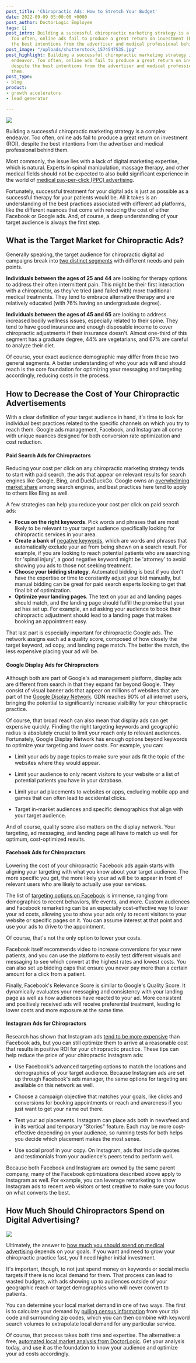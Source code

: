 ```yaml
---
post_title: 'Chiropractic Ads: How to Stretch Your Budget'
date: 2022-09-09 05:00:00 +0000
post_author: DoctorLogic Employee
tags: []
post_intro: Building a successful chiropractic marketing strategy is a complex endeavor.
  Too often, online ads fail to produce a great return on investment (ROI), despite
  the best intentions from the advertiser and medical professional behind them.
post_image: "/uploads/shutterstock_1574547535.jpg"
post_highlight: Building a successful chiropractic marketing strategy is a complex
  endeavor. Too often, online ads fail to produce a great return on investment (ROI),
  despite the best intentions from the advertiser and medical professional behind
  them.
post_type:
- blog
product:
- growth accelerators
- lead generator

---
```

![](/uploads/shutterstock_1818604649.jpg)

Building a successful chiropractic marketing strategy is a complex endeavor. Too often, online ads fail to produce a great return on investment (ROI), despite the best intentions from the advertiser and medical professional behind them.

Most commonly, the issue lies with a lack of digital marketing expertise, which is natural. Experts in spinal manipulation, massage therapy, and other medical fields should not be expected to also build significant experience in the world of [medical pay-per-click (PPC) advertising](https://doctorlogic.com/growth-accelerators/medical-paid-advertising).

Fortunately, successful treatment for your digital ads is just as possible as a successful therapy for your patients would be. All it takes is an understanding of the best practices associated with different ad platforms, like the different nuances that come with reducing the cost of either Facebook or Google ads. And, of course, a deep understanding of your target audience is always the first step.

## **What is the Target Market for Chiropractic Ads?**

Generally speaking, the target audience for chiropractic digital ad campaigns break into [two distinct segments](https://www.bplans.com/chiropractic-business-plan/market-analysis-summary/) with different needs and pain points.

**Individuals between the ages of 25 and 44** are looking for therapy options to address their often intermittent pain. This might be their first interaction with a chiropractor, as they've tried (and failed with) more traditional medical treatments. They tend to embrace alternative therapy and are relatively educated (with 76% having an undergraduate degree).

**Individuals between the ages of 45 and 65** are looking to address increased bodily wellness issues, especially related to their spine. They tend to have good insurance and enough disposable income to cover chiropractic adjustments if their insurance doesn't. Almost one-third of this segment has a graduate degree, 44% are vegetarians, and 67% are careful to analyze their diet.

Of course, your exact audience demographic may differ from these two general segments. A better understanding of who your ads will and should reach is the core foundation for optimizing your messaging and targeting accordingly, reducing costs in the process.

## **How to Decrease the Cost of Your Chiropractic Advertisements**

With a clear definition of your target audience in hand, it's time to look for individual best practices related to the specific channels on which you try to reach them. Google ads management, Facebook, and Instagram all come with unique nuances designed for both conversion rate optimization and cost reduction.

#### **Paid Search Ads for Chiropractors**

Reducing your cost per click on any chiropractic marketing strategy tends to start with paid search, the ads that appear on relevant results for search engines like Google, Bing, and DuckDuckGo. Google owns an [overwhelming market share](https://gs.statcounter.com/search-engine-market-share) among search engines, and best practices here tend to apply to others like Bing as well.

A few strategies can help you reduce your cost per click on paid search ads:

* **Focus on the right keywords**. Pick words and phrases that are most likely to be relevant to your target audience specifically looking for chiropractic services in your area.
* **Create a bank of** [negative keywords](https://support.google.com/google-ads/answer/2453972?hl=en), which are words and phrases that automatically exclude your ad from being shown on a search result. For example, if you are looking to reach potential patients who are searching for 'spinal injury', a good negative keyword might be 'attorney' to avoid showing you ads to those not seeking treatment.
* **Choose your bidding strategy**. Automated bidding is best if you don't have the expertise or time to constantly adjust your bid manually, but manual bidding can be great for paid search experts looking to get that final bit of optimization.
* **Optimize your landing pages**. The text on your ad and landing pages should match, and the landing page should fulfill the promise that your ad has set up. For example, an ad asking your audience to book their chiropractic adjustment should lead to a landing page that makes booking an appointment easy.

That last part is especially important for chiropractic Google ads. The network assigns each ad a quality score, composed of how closely the target keyword, ad copy, and landing page match. The better the match, the less expensive placing your ad will be.

#### **Google Display Ads for Chiropractors**

Although both are part of Google's ad management platform, display ads are different from search in that they expand far beyond Google. They consist of visual banner ads that appear on millions of websites that are part of the [Google Display Network](https://ads.google.com/intl/en_id/home/resources/reach-larger-new-audiences/). GDN reaches 90% of all internet users, bringing the potential to significantly increase visibility for your chiropractic practice.

Of course, that broad reach can also mean that display ads can get expensive quickly. Finding the right targeting keywords and geographic radius is absolutely crucial to limit your reach only to relevant audiences. Fortunately, Google Display Network has enough options beyond keywords to optimize your targeting and lower costs. For example, you can:

* Limit your ads by page topics to make sure your ads fit the topic of the websites where they would appear.


* Limit your audience to only recent visitors to your website or a list of potential patients you have in your database.
* Limit your ad placements to websites or apps, excluding mobile app and games that can often lead to accidental clicks.
* Target in-market audiences and specific demographics that align with your target audience.

And of course, quality score also matters on the display network. Your targeting, ad messaging, and landing page all have to match up well for optimum, cost-optimized results.

#### **Facebook Ads for Chiropractors**

Lowering the cost of your chiropractic Facebook ads again starts with aligning your targeting with what you know about your target audience. The more specific you get, the more likely your ad will be to appear in front of relevant users who are likely to actually use your services.

The list of [targeting options on Facebook](https://www.wordstream.com/blog/ws/2021/09/13/facebook-ad-targeting-privacy-first-world) is immense, ranging from demographics to recent behaviors, life events, and more. Custom audiences and Facebook remarketing can be an especially cost-effective way to lower your ad costs, allowing you to show your ads only to recent visitors to your website or specific pages on it. You can assume interest at that point and use your ads to drive to the appointment.

Of course, that's not the only option to lower your costs.

Facebook itself recommends video to increase conversions for your new patients, and you can use the platform to easily test different visuals and messaging to see which convert at the highest rates and lowest costs. You can also set up bidding caps that ensure you never pay more than a certain amount for a click from a patient.

Finally, Facebook's Relevance Score is similar to Google's Quality Score. It dynamically evaluates your messaging and consistency with your landing page as well as how audiences have reacted to your ad. More consistent and positively received ads will receive preferential treatment, leading to lower costs and more exposure at the same time.

#### **Instagram Ads for Chiropractors**

Research has shown that Instagram ads [tend to be more expensive](https://www.digitalinformationworld.com/2021/12/facebook-vs-instagram-ads-data-proves.html) than Facebook ads, but you can still optimize them to arrive at a reasonable cost that results in positive ROI for your chiropractic practice. These tips can help reduce the price of your chiropractic Instagram ads:

* Use Facebook's advanced targeting options to match the locations and demographics of your target audience. Because Instagram ads are set up through Facebook's ads manager, the same options for targeting are available on this network as well.
* Choose a campaign objective that matches your goals, like clicks and conversions for booking appointments or reach and awareness if you just want to get your name out there.


* Test your ad placements. Instagram can place ads both in newsfeed and in its vertical and temporary "Stories" feature. Each may be more cost-effective depending on your audience, so running tests for both helps you decide which placement makes the most sense.
* Use social proof in your copy. On Instagram, ads that include quotes and testimonials from your audience's peers tend to perform well.

Because both Facebook and Instagram are owned by the same parent company, many of the Facebook optimizations described above apply to Instagram as well. For example, you can leverage remarketing to show Instagram ads to recent web visitors or test creative to make sure you focus on what converts the best.

## **How Much Should Chiropractors Spend on Digital Advertising?**

![](/uploads/shutterstock_1293680350.jpg)

Ultimately, the answer to [how much you should spend on medical advertising](https://doctorlogic.com/blog/how-much-should-a-medical-practice-spend-on-marketing) depends on your goals. If you want and need to grow your chiropractic practice fast, you'll need higher initial investment.

It's important, though, to not just spend money on keywords or social media targets if there is no local demand for them. That process can lead to wasted budgets, with ads showing up to audiences outside of your geographic reach or target demographics who will never convert to patients.

You can determine your local market demand in one of two ways. The first is to calculate your demand by [pulling census information](https://www.census.gov/) from your zip code and surrounding zip codes, which you can then combine with keyword search volumes to extrapolate local demand for any particular service.

Of course, that process takes both time and expertise. The alternative: a free, [automated local market analysis from DoctorLogic](https://doctorlogic.com/analysis). Get your analysis today, and use it as the foundation to know your audience and optimize your ad costs accordingly.